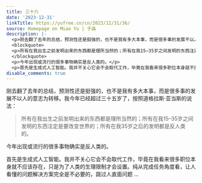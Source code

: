 ```yaml
---
title: 三十六
date: '2023-12-31'
linkTitle: https://yufree.cn/cn/2023/12/31/36/
source: Homepage on Miao Yu | 于淼
description: |-
  <p>刚去翻了去年的总结，预测性还是挺强的，也不是我有多大本事，而是很多事的发展不以人的意志为转移。我今年已经超过三十五岁了，按照道格拉斯·亚当斯的说法：</p>
  <blockquote>
  <p>所有在我出生之前发明出来的东西都是理所当然的；所有在我15–35岁之间发明的东西注定是要改变世界的；所有在我35岁之后的发明都是反人类的。</p>
  </blockquote>
  <p>今年出现或流行的很多事物确实是反人类的。</p>
  <p>首先是生成式人工智能。我并不关心它会不会取代工作，毕竟在我看来很多职位本身就不应该存在，只是为了人类的生理限制才会设置。纯从完成任务角度看，让人看懂的问题解决方案完全是不必要的，跳过人直面问题 ...
disable_comments: true
---
```

<p>刚去翻了去年的总结，预测性还是挺强的，也不是我有多大本事，而是很多事的发展不以人的意志为转移。我今年已经超过三十五岁了，按照道格拉斯·亚当斯的说法：</p>
<blockquote>
<p>所有在我出生之前发明出来的东西都是理所当然的；所有在我15–35岁之间发明的东西注定是要改变世界的；所有在我35岁之后的发明都是反人类的。</p>
</blockquote>
<p>今年出现或流行的很多事物确实是反人类的。</p>
<p>首先是生成式人工智能。我并不关心它会不会取代工作，毕竟在我看来很多职位本身就不应该存在，只是为了人类的生理限制才会设置。纯从完成任务角度看，让人看懂的问题解决方案完全是不必要的，跳过人直面问题 ...